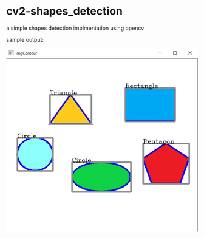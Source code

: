 
# cv2-shapes_detection


a simple shapes detection implmentation using opencv

sample output:


![Screenshot](images/result_polys.png)


